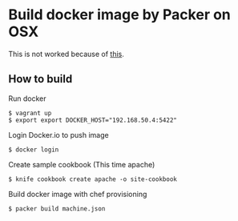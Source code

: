# Build docker image by Packer on OSX

This is not worked because of [this](https://github.com/mitchellh/packer/issues/901).

## How to build

Run docker 

```
$ vagrant up
$ export export DOCKER_HOST="192.168.50.4:5422"
```

Login Docker.io to push image

```
$ docker login
```

Create sample cookbook (This time apache)

```
$ knife cookbook create apache -o site-cookbook
```

Build docker image with chef provisioning

```
$ packer build machine.json
```
